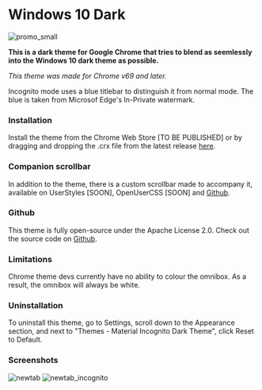 # Windows 10 Dark

<img align="center" src="https://raw.githubusercontent.com/InsanityDevice/Windows-10-Dark-theme-for-Google-Chrome/master/Images/promo_small.png" alt="promo_small">

**This is a dark theme for Google Chrome that tries to blend as seemlessly into the Windows 10 dark theme as possible.**

*This theme was made for Chrome v69 and later.* 

Incognito mode uses a blue titlebar to distinguish it from normal mode. The blue is taken from Microsof Edge's In-Private watermark.

### Installation
Install the theme from the Chrome Web Store [TO BE PUBLISHED] or by dragging and dropping the .crx file from the latest release [here](https://github.com/InsanityDevice/Windows-10-Dark-theme-for-Google-Chrome/releases).

### Companion scrollbar
In addition to the theme, there is a custom scrollbar made to accompany it, available on UserStyles [SOON], OpenUserCSS [SOON] and [Github](https://raw.githubusercontent.com/InsanityDevice/Windows-10-Dark-theme-for-Google-Chrome/master/Windows-10-Dark-Scrollbar.user.css).

### Github
This theme is fully open-source under the Apache License 2.0. Check out the source code on [Github](https://github.com/InsanityDevice/Windows-10-Dark-theme-for-Google-Chrome).

### Limitations
Chrome theme devs currently have no ability to colour the omnibox. As a result, the omnibox will always be white.

### Uninstallation
To uninstall this theme, go to Settings, scroll down to the Appearance section, and next to "Themes - Material Incognito Dark Theme", click Reset to Default.

### Screenshots
![newtab](https://raw.githubusercontent.com/InsanityDevice/Windows-10-Dark-theme-for-Google-Chrome/master/Images/screenshot_1.png)
![newtab_incognito](https://raw.githubusercontent.com/InsanityDevice/Windows-10-Dark-theme-for-Google-Chrome/master/Images/screenshot_2.png)
